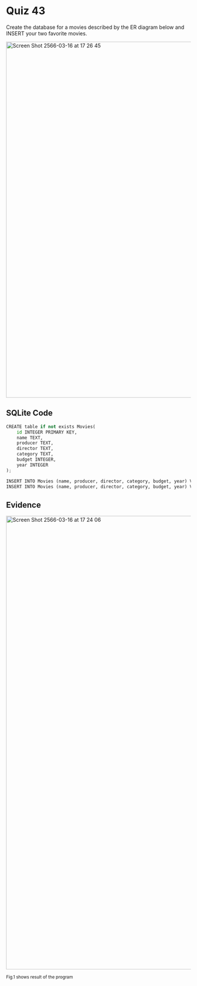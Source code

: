 # Quiz 43

Create the database for a movies described by the ER diagram below and INSERT your two favorite movies.

<img width="967" alt="Screen Shot 2566-03-16 at 17 26 45" src="https://user-images.githubusercontent.com/111941936/225558199-f70f4d56-e1e8-41a7-a0fe-6820df855ca3.png">

## SQLite Code

```py
CREATE table if not exists Movies(
    id INTEGER PRIMARY KEY,
    name TEXT,
    producer TEXT,
    director TEXT,
    category TEXT,
    budget INTEGER,
    year INTEGER
);

INSERT INTO Movies (name, producer, director, category, budget, year) VALUES ("WALL-E", "Disney", "Andrew Stanton","Sci-fi", 180000000, 2008);
INSERT INTO Movies (name, producer, director, category, budget, year) VALUES ("Crazy Rich Asians", "Nina Jacobson", "John M. Chu", "Romance", 30000000, 2018);
```

## Evidence

<img width="1232" alt="Screen Shot 2566-03-16 at 17 24 06" src="https://user-images.githubusercontent.com/111941936/225557535-dce75cf0-b850-4fc0-a354-a714416ddf28.png">

<sub>Fig.1 shows result of the program
